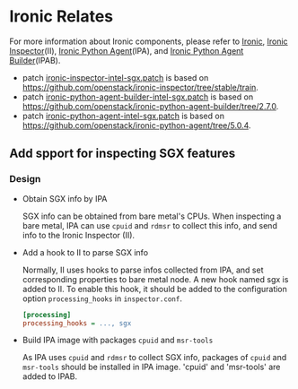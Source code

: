 # Ironic Relates

For more information about Ironic components, please refer to
[Ironic](https://docs.openstack.org/ironic/latest/),
[Ironic Inspector](https://docs.openstack.org/ironic-inspector/latest/)(II),
[Ironic Python Agent](https://docs.openstack.org/ironic-python-agent/latest/)(IPA), and
[Ironic Python Agent Builder](https://docs.openstack.org/ironic-python-agent-builder/latest/)(IPAB).

* patch [ironic-inspector-intel-sgx.patch](../../ironic-inspector-intel-sgx.patch) is based on
<https://github.com/openstack/ironic-inspector/tree/stable/train>.
* patch [ironic-python-agent-builder-intel-sgx.patch](../../ironic-python-agent-builder-intel-sgx.patch) is based on
<https://github.com/openstack/ironic-python-agent-builder/tree/2.7.0>.
* patch [ironic-python-agent-intel-sgx.patch](../../ironic-python-agent-builder-intel-sgx.patch) is based on
<https://github.com/openstack/ironic-python-agent/tree/5.0.4>.

## Add spport for inspecting SGX features

### Design

* Obtain SGX info by IPA

  SGX info can be obtained from bare metal's CPUs.
  When inspecting a bare metal, IPA can use `cpuid` and `rdmsr` to collect this info,
  and send info to the Ironic Inspector (II).

* Add a hook to II to parse SGX info

  Normally, II uses hooks to parse infos collected from IPA,
  and set corresponding properties to bare metal node.
  A new hook named sgx is added to II. To enable this hook,
  it should be added to the configuration option `processing_hooks` in `inspector.conf`.

  ```ini
  [processing]
  processing_hooks = ..., sgx
  ```

* Build IPA image with packages `cpuid` and `msr-tools`

  As IPA uses `cpuid` and `rdmsr` to collect SGX info,
  packages of `cpuid` and `msr-tools` should be installed in IPA image.
  'cpuid' and 'msr-tools' are added to IPAB.
